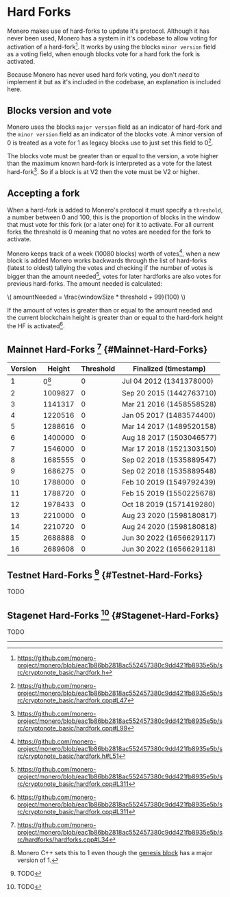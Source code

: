 # Hard Forks

Monero makes use of hard-forks to update it's protocol. Although it has never been used, Monero has a system in it's codebase to
allow voting for activation of a hard-fork[^hardfork-class]. It works by using the blocks `minor version` field as a voting field,
when enough blocks vote for a hard fork the fork is activated.

Because Monero has never used hard fork voting, you don't _need_ to implement it but as it's included in the codebase, an explanation
is included here.

## Blocks version and vote

Monero uses the blocks `major version` field as an indicator of hard-fork and the `minor version` field as an indicator of the blocks
vote. A minor version of 0 is treated as a vote for 1 as legacy blocks use to just set this field to 0[^minor-v-0].

The blocks vote must be greater than or equal to the version, a vote higher than the maximum known hard-fork is interpreted
as a vote for the latest hard-fork[^minor-v-too-large]. So if a block is at V2 then the vote must be V2 or higher.

## Accepting a fork

When a hard-fork is added to Monero's protocol it must specify a `threshold`, a number between 0 and 100, this is the proportion of
blocks in the window that must vote for this fork (or a later one) for it to activate. For all current forks the threshold is 0 meaning
that no votes are needed for the fork to activate.

Monero keeps track of a week (10080 blocks) worth of votes[^window-size], when a new block is added Monero works backwards through the
list of hard-forks (latest to oldest) tallying the votes and checking if the number of votes is bigger than the amount needed[^accepting-hfs],
votes for later hardforks are also votes for previous hard-forks. The amount needed is calculated:

\\( amountNeeded = \frac{windowSize * threshold + 99}{100} \\)

If the amount of votes is greater than or equal to the amount needed and the current blockchain height is greater than or equal to the hard-fork
height the HF is activated[^accepting-hfs].

## Mainnet Hard-Forks [^mainnet-hfs] {#Mainnet-Hard-Forks}

| Version | Height      | Threshold | Finalized (timestamp)    |
| ------- | ----------- | --------- | ------------------------ |
| 1       | 0[^v1-at-0] | 0         | Jul 04 2012 (1341378000) |
| 2       | 1009827     | 0         | Sep 20 2015 (1442763710) |
| 3       | 1141317     | 0         | Mar 21 2016 (1458558528) |
| 4       | 1220516     | 0         | Jan 05 2017 (1483574400) |
| 5       | 1288616     | 0         | Mar 14 2017 (1489520158) |
| 6       | 1400000     | 0         | Aug 18 2017 (1503046577) |
| 7       | 1546000     | 0         | Mar 17 2018 (1521303150) |
| 8       | 1685555     | 0         | Sep 02 2018 (1535889547) |
| 9       | 1686275     | 0         | Sep 02 2018 (1535889548) |
| 10      | 1788000     | 0         | Feb 10 2019 (1549792439) |
| 11      | 1788720     | 0         | Feb 15 2019 (1550225678) |
| 12      | 1978433     | 0         | Oct 18 2019 (1571419280) |
| 13      | 2210000     | 0         | Aug 23 2020 (1598180817) |
| 14      | 2210720     | 0         | Aug 24 2020 (1598180818) |
| 15      | 2688888     | 0         | Jun 30 2022 (1656629117) |
| 16      | 2689608     | 0         | Jun 30 2022 (1656629118) |

## Testnet Hard-Forks [^testnet-hfs] {#Testnet-Hard-Forks}

TODO

## Stagenet Hard-Forks [^stagenet-hfs] {#Stagenet-Hard-Forks}

TODO

---

[^hardfork-class]: <https://github.com/monero-project/monero/blob/eac1b86bb2818ac552457380c9dd421fb8935e5b/src/cryptonote_basic/hardfork.h>

[^minor-v-0]: <https://github.com/monero-project/monero/blob/eac1b86bb2818ac552457380c9dd421fb8935e5b/src/cryptonote_basic/hardfork.cpp#L47>

[^minor-v-too-large]: <https://github.com/monero-project/monero/blob/eac1b86bb2818ac552457380c9dd421fb8935e5b/src/cryptonote_basic/hardfork.cpp#L99>

[^window-size]: <https://github.com/monero-project/monero/blob/eac1b86bb2818ac552457380c9dd421fb8935e5b/src/cryptonote_basic/hardfork.h#L51>

[^accepting-hfs]: <https://github.com/monero-project/monero/blob/eac1b86bb2818ac552457380c9dd421fb8935e5b/src/cryptonote_basic/hardfork.cpp#L311>

[^mainnet-hfs]: <https://github.com/monero-project/monero/blob/eac1b86bb2818ac552457380c9dd421fb8935e5b/src/hardforks/hardforks.cpp#L34>

[^v1-at-0]: Monero C++ sets this to 1 even though the [genesis block](genesis_block.md) has a major version of 1.

[^testnet-hfs]: TODO

[^stagenet-hfs]: TODO
